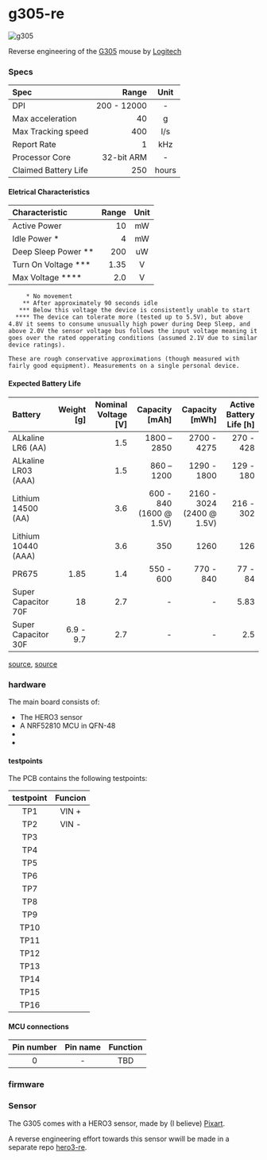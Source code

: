 # g305-re

![g305](https://resource.logitechg.com/e_trim/w_652,ar_4:3,c_limit,q_auto:best,f_auto/w_692,h_519,c_lpad,b_rgb:2f3132,dpr_auto/content/dam/gaming/en/products/g305/g305-gallery-1.png?v=1)

Reverse engineering of the [G305](https://www.logitechg.com/en-us/products/gaming-mice/g305-lightspeed-wireless-gaming-mouse.910-005280.html) mouse by [Logitech](https://www.logitech.com/en-us)

### Specs

| Spec | Range | Unit |
|:--|--:|:-:|
| DPI | 200 - 12000 | - |
| Max acceleration | 40 | g |
| Max Tracking speed | 400 | I/s |
| Report Rate | 1 | kHz |
| Processor Core | 32-bit ARM | - |
| Claimed Battery Life | 250 | hours |

#### Eletrical Characteristics


| Characteristic | Range | Unit |
|:--|--:|:-:|
| Active Power | 10 | mW |
| Idle Power * | 4 | mW |
| Deep Sleep Power ** | 200 | uW |
| Turn On Voltage *** | 1.35 | V |
| Max Voltage **** | 2.0 | V |

```
     * No movement
    ** After approximately 90 seconds idle 
   *** Below this voltage the device is consistently unable to start
  **** The device can tolerate more (tested up to 5.5V), but above 4.8V it seems to consume unusually high power during Deep Sleep, and above 2.0V the sensor voltage bus follows the input voltage meaning it goes over the rated opperating conditions (assumed 2.1V due to similar device ratings).
```
`These are rough conservative approximations (though measured with fairly good equipment). Measurements on a single personal device.`

#### Expected Battery Life

| Battery | Weight [g] | Nominal Voltage [V] | Capacity [mAh] | Capacity [mWh] | Active Battery Life [h] |
|:--|--:|--:|--:|--:|--:|
| ALkaline LR6 (AA) | | 1.5 | 1800 – 2850 | 2700 - 4275 | 270 - 428 |
| ALkaline LR03 (AAA) | | 1.5 | 860 – 1200 | 1290 - 1800 | 129 - 180 |
| Lithium 14500 (AA) | | 3.6 | 600 - 840 (1600 @ 1.5V) | 2160 - 3024 (2400 @ 1.5V) | 216 - 302 |
| Lithium 10440 (AAA) | | 3.6 | 350 | 1260 | 126 |
| PR675 | 1.85 | 1.4 | 550 - 600 | 770 - 840 | 77 - 84 |
| Super Capacitor 70F | 18 | 2.7 | - | - | 5.83 |
| Super Capacitor 30F | 6.9 - 9.7 | 2.7 | - | - | 2.5 |

[source](https://en.wikipedia.org/wiki/AAA_battery), [source](https://en.wikipedia.org/wiki/AA_battery)

### hardware

The main board consists of:

 - The HERO3 sensor
 - A NRF52810 MCU in QFN-48
 -
 -

#### testpoints

The PCB contains the following testpoints:

testpoint | Funcion
:---: | :---:
TP1 | VIN +
TP2 | VIN -
TP3 | 
TP4 | 
TP5 | 
TP6 | 
TP7 | 
TP8 | 
TP9 | 
TP10 | 
TP11 | 
TP12 | 
TP13 | 
TP14 | 
TP15 | 
TP16 | 

#### MCU connections

Pin number | Pin name | Function
:---: | :---: | :---:
0 | - | TBD

### firmware


### Sensor

The G305 comes with a HERO3 sensor, made by (I believe) [Pixart](https://www.pixart.com/index/).

A reverse engineering effort towards this sensor wwill be made in a separate repo [hero3-re](https://github.com/perigoso/hero3-re).

